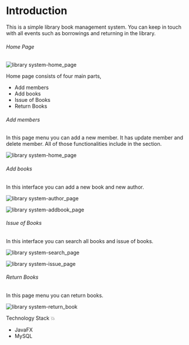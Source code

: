 # Introduction

This is a simple library book management system. You can keep in touch with all events such as borrowings and returning in the library.

###### Home Page

![library system-home_page](/screenshots/home_page.png)

Home page consists of four main parts,
* Add members 
* Add books
* Issue of Books 
* Return Books

###### Add members

In this page menu you can add a new member. It has update member and delete member. All of those functionalities include in the section.

![library system-home_page](/screenshots/add_member_page.png)

###### Add books

In this interface you can add a new book and new author.

![library system-author_page](/screenshots/add_author_page.png)

![library system-addbook_page](/screenshots/add_book_page.png)

###### Issue of Books

In this interface you can search all books and issue of books.

![library system-search_page](/screenshots/search_page.png)

![library system-issue_page](/screenshots/issue_page.png)

###### Return Books

In this page menu you can return books.

![library system-return_book](/screenshots/return_page.png)


Technology Stack :boom:
* JavaFX
* MySQL